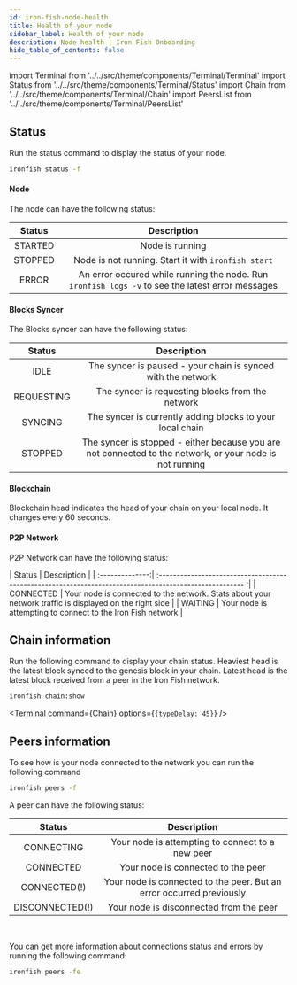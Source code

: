 ```yaml
---
id: iron-fish-node-health
title: Health of your node
sidebar_label: Health of your node
description: Node health | Iron Fish Onboarding
hide_table_of_contents: false
---
```


import Terminal from '../../src/theme/components/Terminal/Terminal'
import Status from '../../src/theme/components/Terminal/Status'
import Chain from '../../src/theme/components/Terminal/Chain'
import PeersList from '../../src/theme/components/Terminal/PeersList'

## Status

Run the status command to display the status of your node.

```sh
ironfish status -f
```

#### Node
The node can have the following status:

| Status       | Description                                                                                                  |
| :-----------:| :-----------------------------------------------------------------------------------------------------------:|
| STARTED      | Node is running                                                                                              |
| STOPPED      | Node is not running. Start it with `ironfish start`                                                          |
| ERROR        | An error occured while running the node. Run `ironfish logs -v` to see the latest error messages             |


#### Blocks Syncer
The Blocks syncer can have the following status:

| Status          | Description                                                                                               |
| :--------------:| :--------------------------------------------------------------------------------------------------------:|
| IDLE            | The syncer is paused -  your chain is synced with the network                                             |
| REQUESTING      | The syncer is requesting blocks from the network                                                          |
| SYNCING         | The syncer is currently adding blocks to your local chain                                                 |
| STOPPED         | The syncer is stopped - either because you are not connected to the network, or your node is not running  |

#### Blockchain
Blockchain head indicates the head of your chain on your local node. It changes every 60 seconds.

#### P2P Network
P2P Network can have the following status:

| Status          | Description                                                                                               |
| :--------------:| :------------------------------------------------------------------------------------------------------  :|
| CONNECTED       | Your node is connected to the network. Stats about your network traffic is displayed on the right side    |
| WAITING         | Your node is attempting to connect to the Iron Fish network                                               |

<Terminal command={Status} />

## Chain information

Run the following command to display your chain status. Heaviest head is the latest block synced to the genesis block in your chain. Latest head is the latest block received from a peer in the Iron Fish network.
```sh
ironfish chain:show
```

<Terminal command={Chain} options={`{typeDelay: 45}`} />

## Peers information

To see how is your node connected to the network you can run the following command
```sh
ironfish peers -f
```

A peer can have the following status:

| Status          | Description                                                            |
| :--------------:| :---------------------------------------------------------------------:|
| CONNECTING      | Your node is attempting to connect to a new peer                       |
| CONNECTED       | Your node is connected to the peer                                     |
| CONNECTED(!)    | Your node is connected to the peer. But an error occurred previously   |
| DISCONNECTED(!) | Your node is disconnected from the peer                                |

<Terminal command={PeersList} />
<br />

You can get more information about connections status and errors by running the following command:
```sh
ironfish peers -fe
```
